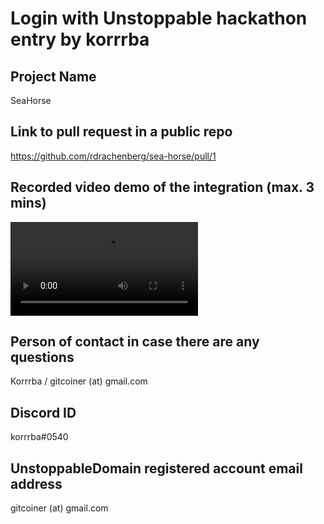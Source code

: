 # Login with Unstoppable hackathon entry by korrrba

## Project Name
SeaHorse

## Link to pull request in a public repo
https://github.com/rdrachenberg/sea-horse/pull/1

## Recorded video demo of the integration (max. 3 mins)
![caption](https://github.com/gitcoindev/login-with-unstoppable-hackathon/blob/main/SeaHorseUnstoppableLoginDemo.mp4)

## Person of contact in case there are any questions
Korrrba / gitcoiner (at) gmail.com

## Discord ID
korrrba#0540

## UnstoppableDomain registered account email address
gitcoiner (at) gmail.com
